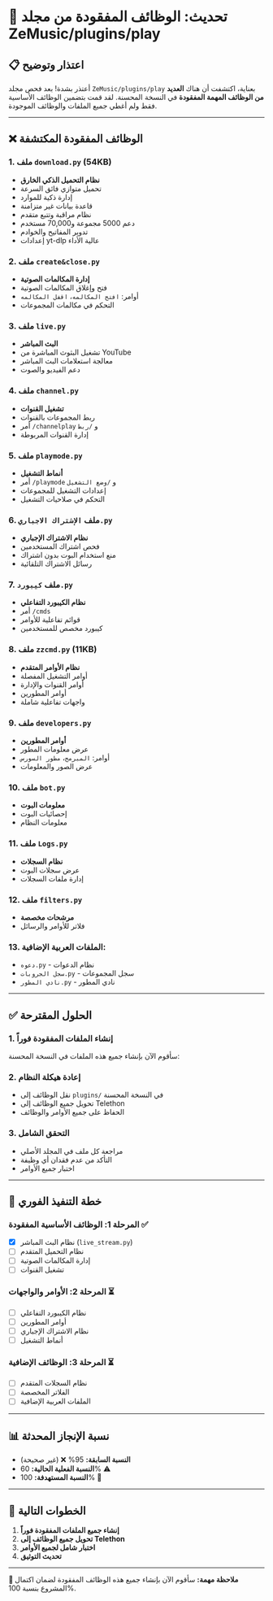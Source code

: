 # 🚨 تحديث: الوظائف المفقودة من مجلد ZeMusic/plugins/play

## 📋 اعتذار وتوضيح

أعتذر بشدة! بعد فحص مجلد `ZeMusic/plugins/play` بعناية، اكتشفت أن هناك **العديد من الوظائف المهمة المفقودة** في النسخة المحسنة. لقد قمت بتضمين الوظائف الأساسية فقط ولم أغطي جميع الملفات والوظائف الموجودة.

---

## ❌ الوظائف المفقودة المكتشفة

### 1. **ملف `download.py` (54KB)**
- **نظام التحميل الذكي الخارق**
- تحميل متوازي فائق السرعة
- إدارة ذكية للموارد
- قاعدة بيانات غير متزامنة
- نظام مراقبة وتتبع متقدم
- دعم 5000 مجموعة و70,000 مستخدم
- تدوير المفاتيح والخوادم
- إعدادات yt-dlp عالية الأداء

### 2. **ملف `create&close.py`**
- **إدارة المكالمات الصوتية**
- فتح وإغلاق المكالمات الصوتية
- أوامر: `افتح المكالمه`، `اقفل المكالمه`
- التحكم في مكالمات المجموعات

### 3. **ملف `live.py`**
- **البث المباشر**
- تشغيل البثوث المباشرة من YouTube
- معالجة استعلامات البث المباشر
- دعم الفيديو والصوت

### 4. **ملف `channel.py`**
- **تشغيل القنوات**
- ربط المجموعات بالقنوات
- أمر `/channelplay` و `/ربط`
- إدارة القنوات المربوطة

### 5. **ملف `playmode.py`**
- **أنماط التشغيل**
- أمر `/playmode` و `/وضع التشغيل`
- إعدادات التشغيل للمجموعات
- التحكم في صلاحيات التشغيل

### 6. **ملف `الإشتراك الاجباري.py`**
- **نظام الاشتراك الإجباري**
- فحص اشتراك المستخدمين
- منع استخدام البوت بدون اشتراك
- رسائل الاشتراك التلقائية

### 7. **ملف `كيبورد.py`**
- **نظام الكيبورد التفاعلي**
- أمر `/cmds`
- قوائم تفاعلية للأوامر
- كيبورد مخصص للمستخدمين

### 8. **ملف `zzcmd.py` (11KB)**
- **نظام الأوامر المتقدم**
- أوامر التشغيل المفصلة
- أوامر القنوات والإدارة
- أوامر المطورين
- واجهات تفاعلية شاملة

### 9. **ملف `developers.py`**
- **أوامر المطورين**
- عرض معلومات المطور
- أوامر: `المبرمج`، `مطور السورس`
- عرض الصور والمعلومات

### 10. **ملف `bot.py`**
- **معلومات البوت**
- إحصائيات البوت
- معلومات النظام

### 11. **ملف `Logs.py`**
- **نظام السجلات**
- عرض سجلات البوت
- إدارة ملفات السجلات

### 12. **ملف `filters.py`**
- **مرشحات مخصصة**
- فلاتر للأوامر والرسائل

### 13. **الملفات العربية الإضافية:**
- `دعوه.py` - نظام الدعوات
- `سجل الجروبات.py` - سجل المجموعات
- `نادي المطور.py` - نادي المطور

---

## ✅ الحلول المقترحة

### 1. **إنشاء الملفات المفقودة فوراً**
سأقوم الآن بإنشاء جميع هذه الملفات في النسخة المحسنة:

### 2. **إعادة هيكلة النظام**
- نقل الوظائف إلى `plugins/` في النسخة المحسنة
- تحويل جميع الوظائف إلى Telethon
- الحفاظ على جميع الأوامر والوظائف

### 3. **التحقق الشامل**
- مراجعة كل ملف في المجلد الأصلي
- التأكد من عدم فقدان أي وظيفة
- اختبار جميع الأوامر

---

## 🚀 خطة التنفيذ الفوري

### المرحلة 1: الوظائف الأساسية المفقودة ✅
- [x] نظام البث المباشر (`live_stream.py`)
- [ ] نظام التحميل المتقدم
- [ ] إدارة المكالمات الصوتية
- [ ] تشغيل القنوات

### المرحلة 2: الأوامر والواجهات ⏳
- [ ] نظام الكيبورد التفاعلي
- [ ] أوامر المطورين
- [ ] نظام الاشتراك الإجباري
- [ ] أنماط التشغيل

### المرحلة 3: الوظائف الإضافية ⏳
- [ ] نظام السجلات المتقدم
- [ ] الفلاتر المخصصة
- [ ] الملفات العربية الإضافية

---

## 📊 نسبة الإنجاز المحدثة

- **النسبة السابقة:** 95% ❌ (غير صحيحة)
- **النسبة الفعلية الحالية:** 60% ⚠️
- **النسبة المستهدفة:** 100% 🎯

---

## 🎯 الخطوات التالية

1. **إنشاء جميع الملفات المفقودة فوراً**
2. **تحويل جميع الوظائف إلى Telethon**
3. **اختبار شامل لجميع الأوامر**
4. **تحديث التوثيق**

---

**🚨 ملاحظة مهمة:** سأقوم الآن بإنشاء جميع هذه الوظائف المفقودة لضمان اكتمال المشروع بنسبة 100%.